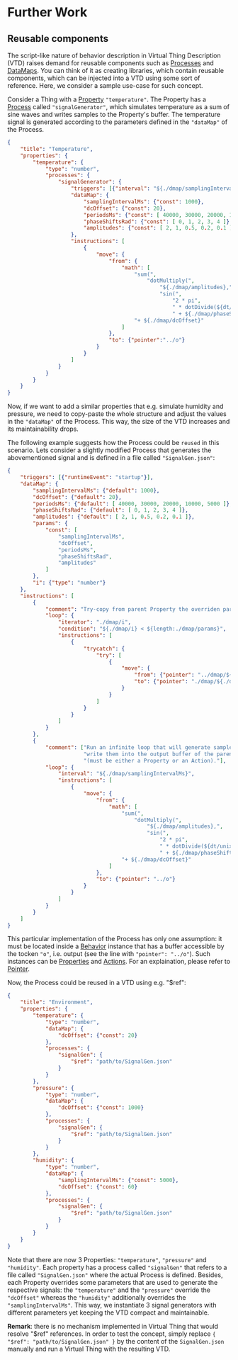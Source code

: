 # Further Work

## Reusable components
The script-like nature of behavior description in Virtual Thing Description (VTD) raises demand for reusable components such as [Processes] and [DataMaps][DataMap]. You can think of it as creating libraries, which contain reusable components, which can be injected into a VTD using some sort of reference. Here, we consider a sample use-case for such concept.

Consider a Thing with a [Property] `"temperature"`. The Property has a [Process] called `"signalGenerator"`, which simulates temperature as a sum of sine waves and writes samples to the Property's buffer. The temperature signal is generated according to the parameters defined in the `"dataMap"` of the Process.
```JSON
{
    "title": "Temperature",
    "properties": {
        "temperature": {
            "type": "number",
            "processes": {
                "signalGenerator": {
                    "triggers": [{"interval": "${./dmap/samplingIntervalMs}"}],
                    "dataMap": {                  
                        "samplingIntervalMs": {"const": 1000},
                        "dcOffset": {"const": 20},                
                        "periodsMs": {"const": [ 40000, 30000, 20000, 10000, 5000 ]},
                        "phaseShiftsRad": {"const": [ 0, 1, 2, 3, 4 ]},
                        "amplitudes": {"const": [ 2, 1, 0.5, 0.2, 0.1 ]}
                    },
                    "instructions": [
                        {
                            "move": {
                                "from": {
                                    "math": [
                                        "sum(",
                                            "dotMultiply(",
                                                "${./dmap/amplitudes},",
                                                "sin(",
                                                    "2 * pi",
                                                    " * dotDivide(${dt/unix} % ${./dmap/periodsMs}, ${./dmap/periodsMs})",
                                                    " + ${./dmap/phaseShiftsRad})))",
                                        "+ ${./dmap/dcOffset}"
                                    ]
                                },
                                "to": {"pointer":"../o"}
                            }
                        }
                    ]
                }
            }
        }
    }
}
```
Now, if we want to add a similar properties that e.g. simulate humidity and pressure, we need to copy-paste the whole structure and adjust the values in the `"dataMap"` of the Process. This way, the size of the VTD increases and its maintainability drops.

The following example suggests how the Process could be `reused` in this scenario. Lets consider a slightly modified Process that generates the abovementioned signal and is defined in a file called `"SignalGen.json"`:

```JSON
{
    "triggers": [{"runtimeEvent": "startup"}],
    "dataMap": {                  
        "samplingIntervalMs": {"default": 1000},
        "dcOffset": {"default": 20},                
        "periodsMs": {"default": [ 40000, 30000, 20000, 10000, 5000 ]},
        "phaseShiftsRad": {"default": [ 0, 1, 2, 3, 4 ]},
        "amplitudes": {"default": [ 2, 1, 0.5, 0.2, 0.1 ]},
        "params": {
            "const": [
                "samplingIntervalMs",
                "dcOffset",
                "periodsMs",
                "phaseShiftsRad",
                "amplitudes"
            ]
        },
        "i": {"type": "number"}
    },
    "instructions": [
        {
            "comment": "Try-copy from parent Property the overriden parameters.",
            "loop": {
                "iterator": "./dmap/i",
                "condition": "${./dmap/i} < ${length:./dmap/params}",
                "instructions": [
                    {
                        "trycatch": {
                            "try": [
                                {
                                    "move": {
                                        "from": {"pointer": "../dmap/${./dmap/params/${./dmap/i}}"},
                                        "to": {"pointer": "./dmap/${./dmap/params/${./dmap/i}}"}
                                    }
                                }
                            ]
                        }
                    }
                ]
            }
        },
        {
            "comment": ["Run an infinite loop that will generate samples and ",
                        "write them into the output buffer of the parent entity",
                        "(must be either a Property or an Action)."],
            "loop": {
                "interval": "${./dmap/samplingIntervalMs}",
                "instructions": [
                    {
                        "move": {
                            "from": {
                                "math": [
                                    "sum(",
                                        "dotMultiply(",
                                            "${./dmap/amplitudes},",
                                            "sin(",
                                                "2 * pi",
                                                " * dotDivide(${dt/unix} % ${./dmap/periodsMs}, ${./dmap/periodsMs})",
                                                " + ${./dmap/phaseShiftsRad})))",
                                    "+ ${./dmap/dcOffset}"
                                ]
                            },
                            "to": {"pointer": "../o"}
                        }
                    }
                ]
            }
        }            
    ]
}
```
This particular implementation of the Process has only one assumption: it must be located inside a [Behavior] instance that has a buffer accessible by the tocken `"o"`, i.e. output (see the line with `"pointer": "../o"`). Such instances can be [Properties][Property] and [Actions][Action]. For an explaination, please refer to [Pointer].

Now, the Process could be reused in a VTD using e.g. "$ref":

```JSON
{
    "title": "Environment",
    "properties": {
        "temperature": {
            "type": "number",
            "dataMap": {                  
                "dcOffset": {"const": 20}
            },
            "processes": {
                "signalGen": {
                    "$ref": "path/to/SignalGen.json"
                }
            }
        },
        "pressure": {
            "type": "number",
            "dataMap": {                  
                "dcOffset": {"const": 1000}
            },
            "processes": {
                "signalGen": {
                    "$ref": "path/to/SignalGen.json"
                }
            }
        },
        "humidity": {
            "type": "number",
            "dataMap": {       
                "samplingIntervalMs": {"const": 5000},           
                "dcOffset": {"const": 60}
            },
            "processes": {
                "signalGen": {
                    "$ref": "path/to/SignalGen.json"
                }
            }
        }
    }
}
```
Note that there are now 3 Properties: `"temperature"`, `"pressure"` and `"humidity"`. Each property has a process called `"signalGen"` that refers to a file called `"SignalGen.json"` where the actual Process is defined. Besides, each Property overrides some parameters that are used to generate the respective signals: the `"temperature"` and the `"pressure"` override the `"dcOffset"` whereas the `"humidity"` additionally overrides the `"samplingIntervalMs"`. This way, we instantiate 3 signal generators with different parameters yet keeping the VTD compact and maintainable.

**Remark**: there is no mechanism implemented in Virtual Thing that would resolve "$ref" references. In order to test the concept, simply replace `{ "$ref": "path/to/SignalGen.json" }` by the content of the `SignalGen.json` manually and run a Virtual Thing with the resulting VTD.





[Property]: ./main_components/Property.md
[Action]: ./main_components/Action.md
[Process]: ./main_components/Process.md
[DataHolder]: ./main_components/DataHolder.md

[Pointer]: ./helper_components/Pointer.md

[Behavior]: Definitions.md#Component-With-Behavior-and-Behavior

[DataMap]: Architecture.md#DataMap
[Processes]: Architecture.md#Processes
